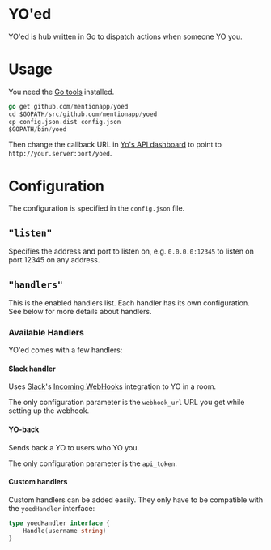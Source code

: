 # YO'ed

YO'ed is hub written in Go to dispatch actions when someone YO you.

# Usage

You need the [Go tools](http://golang.org/doc/install) installed.

```go
go get github.com/mentionapp/yoed
cd $GOPATH/src/github.com/mentionapp/yoed
cp config.json.dist config.json
$GOPATH/bin/yoed
```

Then change the callback URL in [Yo's API dashboard](http://developer.justyo.co/) to point to `http://your.server:port/yoed`.

# Configuration

The configuration is specified in the `config.json` file.

## `"listen"`

Specifies the address and port to listen on, e.g. `0.0.0.0:12345` to listen on port 12345 on any address.

## `"handlers"`

This is the enabled handlers list. Each handler has its own configuration. See below for more details about handlers.

### Available Handlers

YO'ed comes with a few handlers:

#### Slack handler

Uses [Slack](https://slack.com)'s [Incoming WebHooks](https://slack.com/services/new/incoming-webhook) integration to YO in a room.

The only configuration parameter is the `webhook_url` URL you get while setting up the webhook.

#### YO-back

Sends back a YO to users who YO you.

The only configuration parameter is the `api_token`.

#### Custom handlers

Custom handlers can be added easily. They only have to be compatible with the `yoedHandler` interface:

```go
type yoedHandler interface {
	Handle(username string)
}
```
